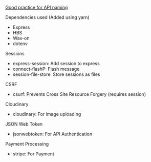 [Good practice for API naming](https://medium.com/@nadinCodeHat/rest-api-naming-conventions-and-best-practices-1c4e781eb6a5)

Dependencies used (Added using yarn)
* Express
* HBS
* Wax-on
* dotenv

Sessions
* express-session: Add session to express
* connect-flashP: Flash message
* session-file-store: Store sessions as files

CSRF
* csurf: Prevents Cross Site Resource Forgery (requires session)

Cloudinary
* cloudinary: For image uploading

JSON Web Token
* jsonwebtoken: For API Authentication

Payment Processing
* stripe: For Payment
